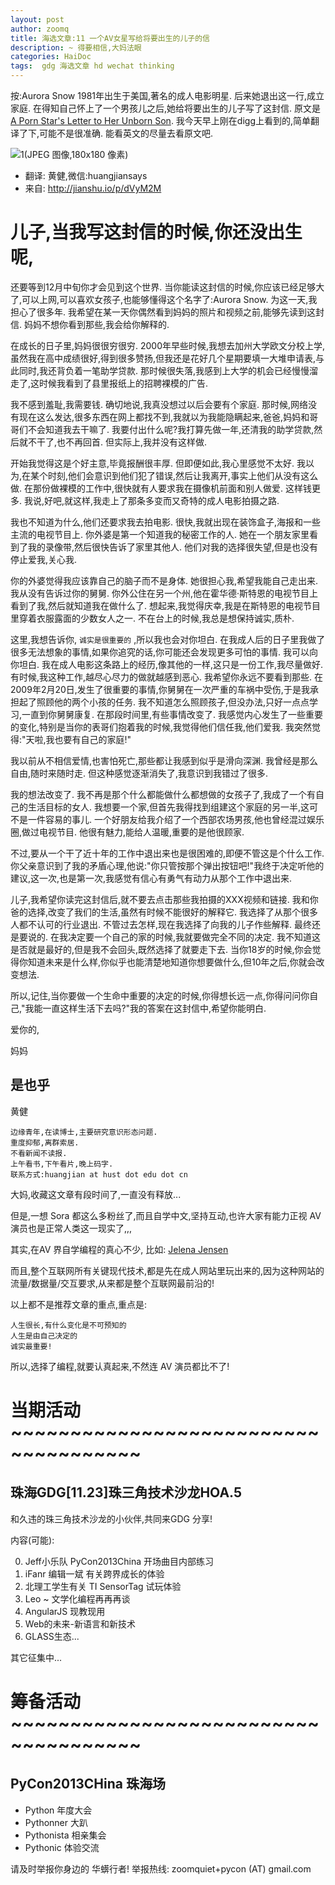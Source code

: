 ```yaml
---
layout: post
author: zoomq
title: 海选文章:11 一个AV女星写给将要出生的儿子的信
description: ~ 得要相信,大妈法眼
categories: HaiDoc
tags:  gdg 海选文章 hd wechat thinking
---
```


按:Aurora Snow 1981年出生于美国,著名的成人电影明星. 后来她退出这一行,成立家庭. 在得知自己怀上了一个男孩儿之后,她给将要出生的儿子写了这封信. 原文是 [A Porn Star's Letter to Her Unborn Son](http://www.thedailybeast.com/articles/2013/09/30/a-porn-star-s-letter-to-her-unborn-son.html?utm_source=feedburner&utm_medium=feed&utm_campaign=Feed%3A+thedailybeast%2Farticles+%28The+Daily+Beast+-+Latest+Articles%29). 我今天早上刚在digg上看到的,简单翻译了下,可能不是很准确. 能看英文的尽量去看原文吧. 


![1(JPEG 图像,180x180 像素)](http://tp4.sinaimg.cn/3082194971/180/5671023866/1)


- 翻译: 黄健,微信:huangjiansays
- 来自: http://jianshu.io/p/dVyM2M

# 儿子,当我写这封信的时候,你还没出生呢,

还要等到12月中旬你才会见到这个世界. 当你能读这封信的时候,你应该已经足够大了,可以上网,可以喜欢女孩子,也能够懂得这个名字了:Aurora Snow. 为这一天,我担心了很多年. 我希望在某一天你偶然看到妈妈的照片和视频之前,能够先读到这封信. 妈妈不想你看到那些,我会给你解释的. 

<!--more-->

在成长的日子里,妈妈很很穷很穷. 2000年早些时候,我想去加州大学欧文分校上学,虽然我在高中成绩很好,得到很多赞扬,但我还是花好几个星期要填一大堆申请表,与此同时,我还背负着一笔助学贷款. 那时候很失落,我感到上大学的机会已经慢慢溜走了,这时候我看到了县里报纸上的招聘裸模的广告. 

我不感到羞耻,我需要钱. 确切地说,我真没想过以后会要有个家庭. 那时候,网络没有现在这么发达,很多东西在网上都找不到,我就以为我能隐瞒起来,爸爸,妈妈和哥哥们不会知道我去干嘛了. 我要付出什么呢?我打算先做一年,还清我的助学贷款,然后就不干了,也不再回首. 但实际上,我并没有这样做. 

开始我觉得这是个好主意,毕竟报酬很丰厚. 但即便如此,我心里感觉不太好. 我以为,在某个时刻,他们会意识到他们犯了错误,然后让我离开,事实上他们从没有这么做. 在那份做裸模的工作中,很快就有人要求我在摄像机前面和别人做爱. 这样钱更多. 我说,好吧,就这样,我走上了那条多变而又奇特的成人电影拍摄之路. 

我也不知道为什么,他们还要求我去拍电影. 很快,我就出现在装饰盒子,海报和一些主流的电视节目上. 你外婆是第一个知道我的秘密工作的人. 她在一个朋友家里看到了我的录像带,然后很快告诉了家里其他人. 他们对我的选择很失望,但是也没有停止爱我,关心我. 

你的外婆觉得我应该靠自己的脑子而不是身体. 她很担心我,希望我能自己走出来. 我从没有告诉过你的舅舅. 你外公住在另一个州,他在霍华德·斯特恩的电视节目上看到了我,然后就知道我在做什么了. 想起来,我觉得庆幸,我是在斯特恩的电视节目里穿着衣服露面的少数女人之一. 不在台上的时候,我总是想保持诚实,质朴. 

这里,我想告诉你,
`诚实是很重要的` 
,所以我也会对你坦白. 在我成人后的日子里我做了很多无法想象的事情,如果你追究的话,你可能还会发现更多可怕的事情. 我可以向你坦白. 我在成人电影这条路上的经历,像其他的一样,这只是一份工作,我尽量做好. 有时候,我这种工作,越尽心尽力的做就越感到恶心. 我希望你永远不要看到那些. 在2009年2月20日,发生了很重要的事情,你舅舅在一次严重的车祸中受伤,于是我承担起了照顾他的两个小孩的任务. 我不知道怎么照顾孩子,但没办法,只好一点点学习,一直到你舅舅康复. 在那段时间里,有些事情改变了. 我感觉内心发生了一些重要的变化,特别是当你的表哥们抱着我的时候,我觉得他们信任我,他们爱我. 我突然觉得:"天啦,我也要有自己的家庭!"

我以前从不相信爱情,也害怕死亡,那些都让我感到似乎是滑向深渊. 我曾经是那么自由,随时来随时走. 但这种感觉逐渐消失了,我意识到我错过了很多. 

我的想法改变了. 我不再是那个什么都能做什么都想做的女孩子了,我成了一个有自己的生活目标的女人. 我想要一个家,但首先我得找到组建这个家庭的另一半,这可不是一件容易的事儿. 一个好朋友给我介绍了一个西部农场男孩,他也曾经混过娱乐圈,做过电视节目. 他很有魅力,能给人温暖,重要的是他很顾家. 

不过,要从一个干了近十年的工作中退出来也是很困难的,即便不管这是个什么工作. 你父亲意识到了我的矛盾心理,他说:"你只管按那个弹出按钮吧!"我终于决定听他的建议,这一次,也是第一次,我感觉有信心有勇气有动力从那个工作中退出来. 

儿子,我希望你读完这封信后,就不要去点击那些我拍摄的XXX视频和链接. 我和你爸的选择,改变了我们的生活,虽然有时候不能很好的解释它. 我选择了从那个很多人都不认可的行业退出. 不管过去怎样,现在我选择了向我的儿子作些解释. 最终还是要说的. 在我决定要一个自己的家的时候,我就要做完全不同的决定. 我不知道这是否就是最好的,但是我不会回头,既然选择了就要走下去. 当你18岁的时候,你会觉得你知道未来是什么样,你似乎也能清楚地知道你想要做什么,但10年之后,你就会改变想法. 

所以,记住,当你要做一个生命中重要的决定的时候,你得想长远一点,你得问问你自己,"我能一直这样生活下去吗?"我的答案在这封信中,希望你能明白. 

爱你的,

妈妈 

## 是也乎

黄健

    边缘青年,在读博士,主要研究意识形态问题. 
    重度抑郁,离群索居. 
    不看新闻不读报. 
    上午看书,下午看片,晚上码字. 
    联系方式:huangjian at hust dot edu dot cn

大妈,收藏这文章有段时间了,一直没有释放...

但是,一想 Sora 都这么多粉丝了,而且自学中文,坚持互动,也许大家有能力正视 AV 演员也是正常人类这一现实了,,,

其实,在AV 界自学编程的真心不少, 比如: [Jelena Jensen](http://www.cnbeta.com/articles/117246.htm)

而且,整个互联网所有关键现代技术,都是先在成人网站里玩出来的,因为这种网站的流量/数据量/交互要求,从来都是整个互联网最前沿的!

以上都不是推荐文章的重点,重点是:

    人生很长,有什么变化是不可预知的
    人生是由自己决定的
    诚实最重要!

所以,选择了编程,就要认真起来,不然连 AV 演员都比不了!





# 当期活动 ~~~~~~~~~~~~~~~~~~~~~~~~~~~~~~~~~~~~~

## 珠海GDG[11.23]珠三角技术沙龙HOA.5

和久违的珠三角技术沙龙的小伙伴,共同来GDG 分享!

内容(可能):

0. Jeff小乐队 PyCon2013China 开场曲目内部练习
1. iFanr 编辑一斌 有关跨界成长的体验
2. 北理工学生有关 TI SensorTag 试玩体验
3. Leo ~ 文学化编程再再再谈
4. AngularJS 现教现用
5. Web的未来-新语言和新技术
6. GLASS生态...

其它征集中...



# 筹备活动 ~~~~~~~~~~~~~~~~~~~~~~~~~~~~~~~~~~~~~

## PyCon2013CHina 珠海场

- Python 年度大会
- Pythonner 大趴
- Pythonista 相亲集会
- Pythonic 体验交流

请及时举报你身边的 华蠎行者!
举报热线: zoomquiet+pycon (AT) gmail.com

